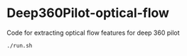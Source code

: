 # Deep360Pilot-optical-flow
Code for extracting optical flow features for deep 360 pilot

```
./run.sh
```
